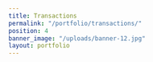 ```yaml
---
title: Transactions
permalink: "/portfolio/transactions/"
position: 4
banner_image: "/uploads/banner-12.jpg"
layout: portfolio
---
```


